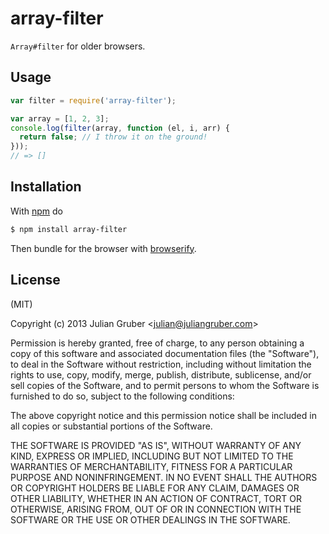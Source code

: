 
# array-filter

`Array#filter` for older browsers.

## Usage

```js
var filter = require('array-filter');

var array = [1, 2, 3];
console.log(filter(array, function (el, i, arr) {
  return false; // I throw it on the ground!
}));
// => []
```

## Installation

With [npm](http://npmjs.org) do

```bash
$ npm install array-filter
```

Then bundle for the browser with [browserify](https://github.com/substack/browserify).

## License

(MIT)

Copyright (c) 2013 Julian Gruber &lt;julian@juliangruber.com&gt;

Permission is hereby granted, free of charge, to any person obtaining a copy of
this software and associated documentation files (the "Software"), to deal in
the Software without restriction, including without limitation the rights to
use, copy, modify, merge, publish, distribute, sublicense, and/or sell copies
of the Software, and to permit persons to whom the Software is furnished to do
so, subject to the following conditions:

The above copyright notice and this permission notice shall be included in all
copies or substantial portions of the Software.

THE SOFTWARE IS PROVIDED "AS IS", WITHOUT WARRANTY OF ANY KIND, EXPRESS OR
IMPLIED, INCLUDING BUT NOT LIMITED TO THE WARRANTIES OF MERCHANTABILITY,
FITNESS FOR A PARTICULAR PURPOSE AND NONINFRINGEMENT. IN NO EVENT SHALL THE
AUTHORS OR COPYRIGHT HOLDERS BE LIABLE FOR ANY CLAIM, DAMAGES OR OTHER
LIABILITY, WHETHER IN AN ACTION OF CONTRACT, TORT OR OTHERWISE, ARISING FROM,
OUT OF OR IN CONNECTION WITH THE SOFTWARE OR THE USE OR OTHER DEALINGS IN THE
SOFTWARE.
